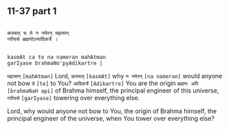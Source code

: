 ## 11-37 part 1

```shloka-sa

कस्मात् च ते न नमेरन् महात्मन्
गरीयसे ब्रह्मणोऽप्यादिकर्त्रे ।

```
```shloka-sa-hk

kasmAt ca te na nameran mahAtman
garIyase brahmaNo'pyAdikartre |

```
`महात्मन्` `[mahAtman]` Lord, `कस्मात्` `[kasmAt]` why `न नमेरन्` `[na nameran]` would anyone not bow `ते` `[te]` to You? `आदिकर्त्रे` `[Adikartre]` You are the origin `ब्रह्मणः अपि` `[brahmaNaH api]` of Brahma himself, the principal engineer of this universe, `गरीयसे` `[garIyase]` towering over everything else.

Lord, why would anyone not bow to You, the origin of Brahma himself, the principal engineer of the universe, when You tower over everything else?


